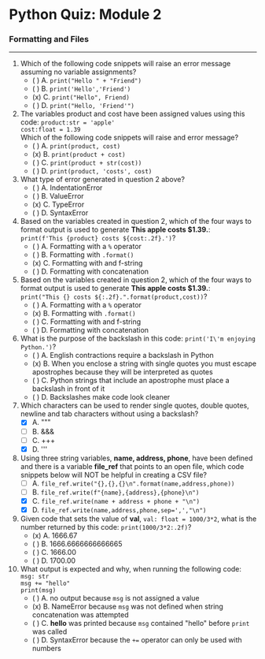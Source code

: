 # Python Quiz: Module 2
### Formatting and Files
---
1. Which of the following code snippets will raise an error message assuming no variable assignments?
    - ( ) A. `print("Hello " + "Friend")`
    - ( ) B. `print('Hello','Friend')`
    - (x) C. `print("Hello", Friend)`
    - ( ) D. `print("Hello, 'Friend'")`
2. The variables product and cost have been assigned values using this code:         `product:str = 'apple'`  
`cost:float = 1.39`  
Which of the following code snippets will raise and error message?
    - ( ) A. `print(product, cost)`
    - (x) B. `print(product + cost)`
    - ( ) C. `print(product + str(cost))`
    - ( ) D. `print(product, 'costs', cost)`
3. What type of error generated in question 2 above?
    - ( ) A. IndentationError
    - ( ) B. ValueError
    - (x) C. TypeError
    - ( ) D. SyntaxError
4. Based on the variables created in question 2, which of the four ways to format output is used to generate **This apple costs $1.39.**:   
`print(f'This {product} costs ${cost:.2f}.')`?
    - ( ) A. Formatting with a `%` operator
    - ( ) B. Formatting with `.format()`
    - (x) C. Formatting with and f-string
    - ( ) D. Formatting with concatenation
5. Based on the variables created in question 2, which of the four ways to format output is used to generate **This apple costs $1.39.**:  
`print("This {} costs ${:.2f}.".format(product,cost))`?
    - ( ) A. Formatting with a `%` operator
    - (x) B. Formatting with `.format()`
    - ( ) C. Formatting with and f-string
    - ( ) D. Formatting with concatenation
6. What is the purpose of the backslash in this code: `print('I\'m enjoying Python.')`?
    - ( ) A. English contractions require a backslash in Python
    - (x) B. When you enclose a string with single quotes you must escape apostrophes because they will be interpreted as quotes
    - ( ) C. Python strings that include an apostrophe must place a backslash in front of it
    - ( ) D. Backslashes make code look cleaner
7. Which characters  can be used to render single quotes, double quotes, newline and tab characters without using a backslash?
    - [x] A. """
    - [ ] B. &&&
    - [ ] C. +++
    - [x] D. '''
8. Using three string variables, **name, address, phone**, have been defined and there is a variable **file_ref** that points to an open file, which code snippets below will NOT be helpful in creating a CSV file?
    - [ ] A. `file_ref.write("{},{},{}\n".format(name,address,phone))`
    - [ ] B. `file_ref.write(f"{name},{address},{phone}\n")`
    - [x] C. `file_ref.write(name + address + phone + "\n")`
    - [x] D. `file_ref.write(name,address,phone,sep=',',"\n")`
9. Given code that sets the value of **val**, `val: float = 1000/3*2`, what is the number returned by this code: `print(1000/3*2:.2f)`?
    - (x) A. 1666.67
    - ( ) B. 1666.6666666666665
    - ( ) C. 1666.00
    - ( ) D. 1700.00
10. What output is expected and why, when running the following code:  
`msg: str`  
`msg += "hello"`  
`print(msg)`  
    - ( ) A. no output because `msg` is not assigned a value
    - (x) B. NameError because `msg` was not defined when string concatenation was attempted
    - ( ) C. **hello** was printed because `msg` contained "hello" before `print` was called
    - ( ) D. SyntaxError because the `+=` operator can only be used with numbers
